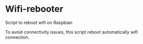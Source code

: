 # Wifi-rebooter
Script to reboot wifi on Raspbian

To avoid connectivity issues, this script reboot automatically wifi connection.
